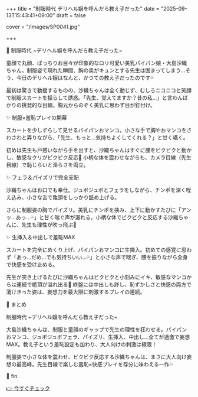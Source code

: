 +++
title = "制服時代 デリヘル嬢を呼んだら教え子だった"
date = "2025-09-13T15:43:41+09:00"
draft = false

cover = "/images/SP0041.jpg"

+++



💌 制服時代 ~デリヘル嬢を呼んだら教え子だった~



童顔で丸顔、ぱっちりお目々が印象的なロリ可愛い美乳パイパン娘・大島沙織ちゃん。制服姿で現れた瞬間、胸の奥がキュンとする先生は固まってしまう…そう、今日のデリヘル嬢はなんと、かつての教え子だったのです💦



最初は驚きで動揺するものの、沙織ちゃんは全く動じず、むしろニコニコと笑顔で制服スカートを揺らして誘惑。「先生、覚えてますか？昔の私…」と言わんばかりの挑発的な目線。胸元からのぞく美乳に思わず目が釘付け。



✨ 制服×羞恥プレイの開幕



スカートを少しずらして見せるパイパンおマンコ。小さな手で胸やおマンコをさわさわと弄りながら、「先生、もっと…気持ちよくしてくれる？」と甘く囁く。



初めは先生も戸惑いながら手を出すと、沙織ちゃんはすぐに腰をビクビクと動かし、敏感なクリがピクピク反応💓 小柄な体を震わせながらも、カメラ目線（先生目線）で恥じらいと淫らさを両立。



✨ フェラ＆パイズリで完全支配



沙織ちゃんはお口でも奉仕。ジュボジュボとフェラをしながら、チンポを深く咥え込み、小さな舌で亀頭をしっかり舐め上げる。



さらに制服姿の胸でパイズリ。美乳にチンポを挟み、上下に動かすたびに「アンッ…あっ…💦」と甘く喘ぐ声が漏れる。小柄な体でビクビクと反応する沙織ちゃんに、先生も理性が吹っ飛ぶ💫



✨ 生挿入＆中出しで羞恥MAX



スカートを完全にめくり上げ、パイパンおマンコに生挿入。初めての感覚に思わず「あっ…だめ…でも気持ちいい…💦」と小さな声で喘ぎ、腰を振りながら全身で快感を受け止める。



先生が突き上げるたびに沙織ちゃんはビクビクと小刻みにイキ、敏感なマンコからは連続で絶頂が溢れ出る💓 終盤には中出しも許し、恥ずかしさと快感の両方で蕩けきった姿は、妄想力を最大限に刺激するプレイの連続。



🎀 まとめ



制服時代 ~デリヘル嬢を呼んだら教え子だった~

大島沙織ちゃんは、制服と童顔のギャップで先生の理性を狂わせる。パイパンおマンコ、ジュボジュボフェラ、パイズリ、生挿入、中出し…全てが過激で妄想MAX。教え子という羞恥設定も加わり、大人向けの刺激は極限！



制服姿で小さな体を震わせ、ビクビク反応する沙織ちゃんは、まさに大人向け妄想の最高峰。先生目線で楽しむ羞恥×快感プレイを存分に味わえる一作✨



💖 fin.



[👉 今すぐチェック](https://clear-tv.com/Direct/9290999-290-82844/moviepages/122321_401/index.html)

